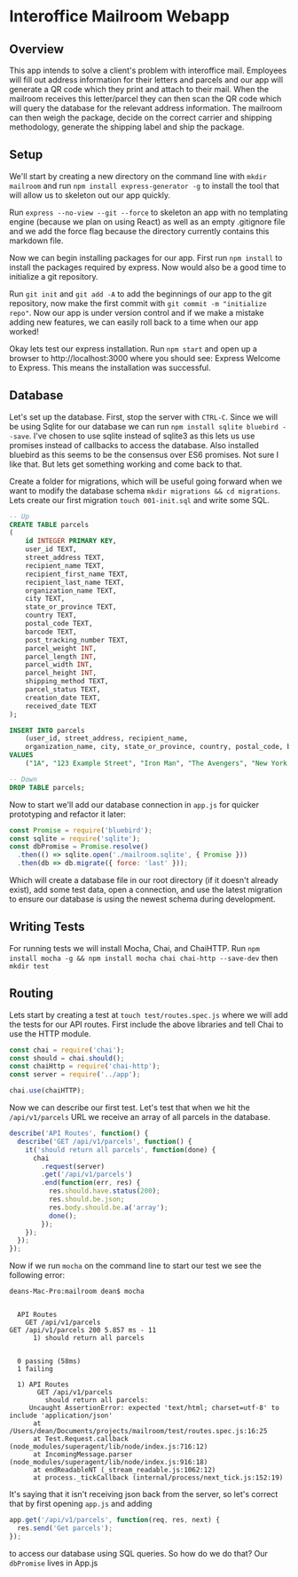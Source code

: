# Interoffice Mailroom Webapp

## Overview

This app intends to solve a client's problem with interoffice mail. Employees will fill out address information for their letters and parcels and our app will generate a QR code which they print and attach to their mail. When the mailroom receives this letter/parcel they can then scan the QR code which will query the database for the relevant address information. The mailroom can then weigh the package, decide on the correct carrier and shipping methodology, generate the shipping label and ship the package.

## Setup

We'll start by creating a new directory on the command line with `mkdir mailroom` and run `npm install express-generator -g` to install the tool that will allow us to skeleton out our app quickly.

Run `express --no-view --git --force` to skeleton an app with no templating engine (because we plan on using React) as well as an empty .gitignore file and we add the force flag because the directory currently contains this markdown file.

Now we can begin installing packages for our app. First run `npm install` to install the packages required by express. Now would also be a good time to initialize a git repository.

Run `git init` and `git add -A` to add the beginnings of our app to the git repository, now make the first commit with `git commit -m "initialize repo"`. Now our app is under version control and if we make a mistake adding new features, we can easily roll back to a time when our app worked!

Okay lets test our express installation. Run `npm start` and open up a browser to http://localhost:3000 where you should see: Express Welcome to Express. This means the installation was successful.

## Database

Let's set up the database. First, stop the server with `CTRL-C`. Since we will be using Sqlite for our database we can run `npm install sqlite bluebird --save`. I've chosen to use sqlite instead of sqlite3 as this lets us use promises instead of callbacks to access the database. Also installed bluebird as this seems to be the consensus over ES6 promises. Not sure I like that. But lets get something working and come back to that.

Create a folder for migrations, which will be useful going forward when we want to modify the database schema `mkdir migrations && cd migrations`. Lets create our first migration `touch 001-init.sql` and write some SQL.

```sql
-- Up
CREATE TABLE parcels
(
    id INTEGER PRIMARY KEY,
    user_id TEXT,
    street_address TEXT,
    recipient_name TEXT,
    recipient_first_name TEXT,
    recipient_last_name TEXT,
    organization_name TEXT,
    city TEXT,
    state_or_province TEXT,
    country TEXT,
    postal_code TEXT,
    barcode TEXT,
    post_tracking_number TEXT,
    parcel_weight INT,
    parcel_length INT,
    parcel_width INT,
    parcel_height INT,
    shipping_method TEXT,
    parcel_status TEXT,
    creation_date TEXT,
    received_date TEXT
);

INSERT INTO parcels
    (user_id, street_address, recipient_name,
    organization_name, city, state_or_province, country, postal_code, barcode)
VALUES
    ("1A", "123 Example Street", "Iron Man", "The Avengers", "New York City", "New York", "US", "12345", "f34c6658-818b-11e8-adc0-fa7ae01bbebc")

-- Down
DROP TABLE parcels;
```

Now to start we'll add our database connection in `app.js` for quicker prototyping and refactor it later:

```javascript
const Promise = require('bluebird');
const sqlite = require('sqlite');
const dbPromise = Promise.resolve()
  .then(() => sqlite.open('./mailroom.sqlite', { Promise }))
  .then(db => db.migrate({ force: 'last' }));
```

Which will create a database file in our root directory (if it doesn't already exist), add some test data, open a connection, and use the latest migration to ensure our database is using the newest schema during development.

## Writing Tests

For running tests we will install Mocha, Chai, and ChaiHTTP. Run `npm install mocha -g && npm install mocha chai chai-http --save-dev` then `mkdir test`

## Routing

Lets start by creating a test at `touch test/routes.spec.js` where we will add the tests for our API routes. First include the above libraries and tell Chai to use the HTTP module.

```javascript
const chai = require('chai');
const should = chai.should();
const chaiHttp = require('chai-http');
const server = require('../app');

chai.use(chaiHTTP);
```

Now we can describe our first test. Let's test that when we hit the `/api/v1/parcels` URL we receive an array of all parcels in the database.

```javascript
describe('API Routes', function() {
  describe('GET /api/v1/parcels', function() {
    it('should return all parcels', function(done) {
      chai
        .request(server)
        .get('/api/v1/parcels')
        .end(function(err, res) {
          res.should.have.status(200);
          res.should.be.json;
          res.body.should.be.a('array');
          done();
        });
    });
  });
});
```

Now if we run `mocha` on the command line to start our test we see the following error:

```
deans-Mac-Pro:mailroom dean$ mocha


  API Routes
    GET /api/v1/parcels
GET /api/v1/parcels 200 5.857 ms - 11
      1) should return all parcels


  0 passing (58ms)
  1 failing

  1) API Routes
       GET /api/v1/parcels
         should return all parcels:
     Uncaught AssertionError: expected 'text/html; charset=utf-8' to include 'application/json'
      at /Users/dean/Documents/projects/mailroom/test/routes.spec.js:16:25
      at Test.Request.callback (node_modules/superagent/lib/node/index.js:716:12)
      at IncomingMessage.parser (node_modules/superagent/lib/node/index.js:916:18)
      at endReadableNT (_stream_readable.js:1062:12)
      at process._tickCallback (internal/process/next_tick.js:152:19)
```

It's saying that it isn't receiving json back from the server, so let's correct that by first opening `app.js` and adding

```javascript
app.get('/api/v1/parcels', function(req, res, next) {
  res.send('Get parcels');
});
```

to access our database using SQL queries. So how do we do that? Our `dbPromise` lives in App.js
